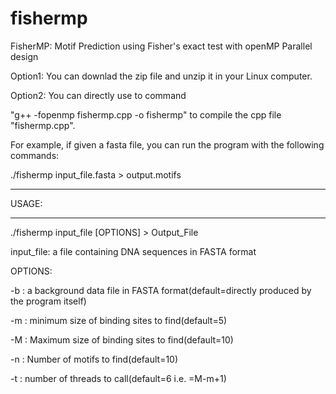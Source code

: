 # fishermp
FisherMP: Motif Prediction using Fisher's exact test with openMP Parallel design

Option1: You can downlad the zip file and unzip it in your Linux computer. 

Option2: You can directly use to command 

"g++ -fopenmp fishermp.cpp -o fishermp" to compile the cpp file "fishermp.cpp".

For example, if given a fasta file, you can run the program with the following commands:

./fishermp input_file.fasta   > output.motifs

******
USAGE:
******
./fishermp  input_file [OPTIONS]  > Output_File

input_file: 	a file containing DNA sequences in FASTA format

OPTIONS:

-b  	: 	a background data file in FASTA format(default=directly produced by the program itself)

-m	  : 	minimum size of binding sites to find(default=5)

-M		:  Maximum size of binding sites to find(default=10)

-n		:  Number of motifs to find(default=10)

-t		:  number of threads to call(default=6 i.e. =M-m+1)
